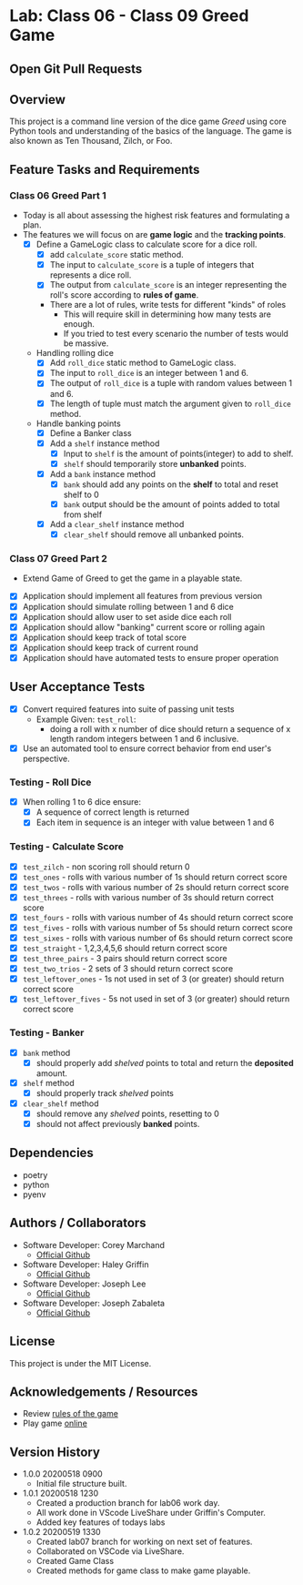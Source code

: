 # Lab: Class 06 - Class 09 Greed Game

## Open Git Pull Requests  

## Overview  
This project is a command line version of the dice game *Greed* using core Python tools and understanding of the basics of the language. The game is also known as Ten Thousand, Zilch, or Foo.  

## Feature Tasks and Requirements  
### Class 06 Greed Part 1  
- Today is all about assessing the highest risk features and formulating a plan.  
- The features we will focus on are <b>game logic</b> and the <b>tracking points</b>.  
    - [x] Define a GameLogic class to calculate score for a dice roll.  
        - [x] add `calculate_score` static method.  
        - [x] The input to `calculate_score` is a tuple of integers that represents a dice roll.  
        - [x] The output from `calculate_score` is an integer representing the roll's score according to <b>rules of game</b>.  
        - There are a lot of rules, write tests for different "kinds" of roles  
            - This will require skill in determining how many tests are enough.  
            - If you tried to test every scenario the number of tests would be massive.  
    - Handling rolling dice  
      - [x] Add `roll_dice` static method to GameLogic class.  
      - [x] The input to `roll_dice` is an integer between 1 and 6.  
      - [x] The output of `roll_dice` is a tuple with random values between 1 and 6.  
      - [x] The length of tuple must match the argument given to `roll_dice` method.  
    - Handle banking points  
      - [x] Define a Banker class  
      - [x] Add a `shelf` instance method  
        - [x] Input to `shelf` is the amount of points(integer) to add to shelf.  
        - [x] `shelf` should temporarily store <b>unbanked</b> points.  
      - [x] Add a `bank` instance method  
        - [x] `bank` should add any points on the <b>shelf</b> to total and reset shelf to 0  
        - [x] `bank` output should be the amount of points added to total from shelf  
      - [x] Add a `clear_shelf` instance method  
        - [x] `clear_shelf` should remove all unbanked points.

### Class 07 Greed Part 2  
- Extend Game of Greed to get the game in a playable state.  
- [x] Application should implement all features from previous version  
- [x] Application should simulate rolling between 1 and 6 dice  
- [x] Application should allow user to set aside dice each roll  
- [x] Application should allow "banking" current score or rolling again  
- [x] Application should keep track of total score  
- [x] Application should keep track of current round  
- [x] Application should have automated tests to ensure proper operation  

## User Acceptance Tests  
- [x] Convert required features into suite of passing unit tests  
  - Example Given: `test_roll`:  
    - doing a roll with x number of dice should return a sequence of x length random integers between 1 and 6 inclusive.  
- [x] Use an automated tool to ensure correct behavior from end user's perspective.  

### Testing - Roll Dice
- [x] When rolling 1 to 6 dice ensure:
  - [x] A sequence of correct length is returned  
  - [x] Each item in sequence is an integer with value between 1 and 6

### Testing - Calculate Score  
- [x] `test_zilch` - non scoring roll should return 0  
- [x] `test_ones` - rolls with various number of 1s should return correct score  
- [x] `test_twos` - rolls with various number of 2s should return correct score  
- [x] `test_threes` - rolls with various number of 3s should return correct score  
- [x] `test_fours` - rolls with various number of 4s should return correct score  
- [x] `test_fives` - rolls with various number of 5s should return correct score  
- [x] `test_sixes` - rolls with various number of 6s should return correct score  
- [x] `test_straight` - 1,2,3,4,5,6 should return correct score  
- [x] `test_three_pairs` - 3 pairs should return correct score  
- [x] `test_two_trios` - 2 sets of 3 should return correct score  
- [x] `test_leftover_ones` - 1s not used in set of 3 (or greater) should return correct score  
- [x] `test_leftover_fives` - 5s not used in set of 3 (or greater) should return correct score  

### Testing - Banker  
- [x] `bank` method 
    - [x] should properly add *shelved* points to total and return the <b>deposited</b> amount.  
- [x] `shelf` method  
  - [x] should properly track *shelved* points  
- [x] `clear_shelf` method  
  - [x] should remove any *shelved* points, resetting to 0  
  - [x] should not affect previously <b>banked</b> points.  

## Dependencies  
- poetry  
- python  
- pyenv  

## Authors  / Collaborators
- Software Developer: Corey Marchand  
  - [Official Github](https://github.com/corey-marchand)  
- Software Developer: Haley Griffin  
  - [Official Github](https://github.com/h-griffin)  
- Software Developer: Joseph Lee  
  - [Official Github](https://github.com/josephlee3454)  
- Software Developer: Joseph Zabaleta
  - [Official Github](https://github.com/joseph-zabaleta)  

## License  
This project is under the MIT License.

## Acknowledgements / Resources  
- Review [rules of the game](https://en.wikipedia.org/wiki/Dice_10000)  
- Play game [online](http://www.playonlinedicegames.com/farkle)  

## Version History  
- 1.0.0 20200518 0900
  - Initial file structure built. 
- 1.0.1 20200518 1230  
  - Created a production branch for lab06 work day.  
  - All work done in VScode LiveShare under Griffin's Computer.  
  - Added key features of todays labs
- 1.0.2 20200519 1330  
  - Created lab07 branch for working on next set of features.  
  - Collaborated on VSCode via LiveShare.  
  - Created Game Class 
  - Created methods for game class to make game playable.  

